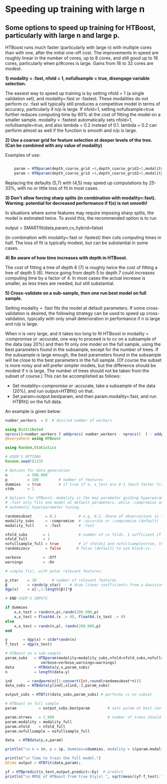 
# Speeding up training with large n

## Some options to speed up training for HTBoost, particularly with large n and large p.

HTBoost runs much faster (particularly with large n) with multiple cores than with one, after the initial one-off cost.
The improvements in speed are roughly linear in the number of cores, up to 8 cores, and still good up to 16 cores,
particularly when p/#cores is large. Gains from 16 to 32 cores are modest. 

**1) modality = :fast, nfold = 1, nofullsample = true, disengage variable selection.** 

The easiest way to speed up training is by setting nfold = 1 (a single validation set), and modality=:fast or :fastest.
These modalities do not perform cv. 
:fast will typically still produces a competitive model in terms of accuracy, particularly if n/p is large.
If nfold=1, setting nofullsample=true further reduces computing time by 60% at the cost of fitting the model
on a smaller sample.
modality = :fastest automatically sets nfold=1, nofullsample=true, and also lambda = 0.2 instead of 0.1.
lambda = 0.2 can perform almost as well if the function is smooth and n/p is large.

**2) Use a coarser grid for feature selection at deeper levels of the tree. (Can be combined with any value of modality)** 

Examples of use: 
```julia

    param = HTBparam(depth_coarse_grid =4,depth_coarse_grid2=5,modality=:fast)
    param = HTBparam(depth_coarse_grid =4,depth_coarse_grid2=5,modality=:compromise)
```
Replacing the defaults (5,7) with (4,5) may speed up computations by 25-33%, with no or little loss of
fit in most cases. 

**3) Don't allow forcing sharp splits (in combination with modality=:fast). Warning: potential for decreased performance if f(x) is not smooth!** 

In situations where some features may require imposing sharp splits, the model is estimated twice.
To avoid this, the recommended option is to run 

output = SMARTfit(data,param,cv_hybrid=false)

(in combination with modality=:fast or :fastest) then cuts computing times in half. The loss of fit
is typically modest, but can be substantial in some cases.

**4) Be aware of how time increases with depth in HTBoost.**

The cost of fitting a tree of depth 6 (7) is roughly twice the cost of fitting a tree of depth 5 (6).
Hence going from depth 5 to depth 7 could increases computing time by a factor of 4. In most cases the actual increase
is smaller, as less trees are needed, but still substantial.

**5) Cross-validate on a sub-sample, then one run best model on full sample.**

Setting modality = :fast fits the model at default parameters. If some cross-validation is desired, 
the following strategy can be used to speed up cross-validation, typically with only small deterioration in performance
if n is large and n/p is large. 

When n is very large, and it takes too long to fit HTBoost in modality = :compromise or :accurate,
one way to proceed is to cv on a subsample of the data (say 20%) and then fit only one model on the full sample, using the 
best parameters found in the subsample, except for the number of trees.
If the subsample is large enough, the best parameters found in the subsample will be close to the best parameters in the full sample.
(Of course the subset is more noisy and will prefer simpler models, but the difference should be modest if n is large. The number of trees
should not be taken from the subset of course.)
This can be accomplished as follows:

- Set modality=:compromise or :accurate, take a subsample of the data (20%), and run output=HTBfit() on that.
- Set param=output.bestparam, and then param.modality=:fast, and run HTBfit() on the full data.
 
An example is given below: 

```julia
number_workers  = 8  # desired number of workers

using Distributed
nprocs()<number_workers ? addprocs( number_workers - nprocs()  ) : addprocs(0)
@everywhere using HTBoost

using Random,Statistics

# USER'S OPTIONS 
Random.seed!(123)

# Options for data generation 
n         = 500_000
p         = 100         # number of features 
dummies   = true        # if true if x, x_test are 0-1 (much faster training).
stde      = 1            

# Options for HTBoost: modality is the key parameter guiding hyperparameter tuning and learning rate.
# :fast only fits one model at default parameters, while :compromise and :accurate perform
# automatic hyperparameter tuning. 

randomsubset      = 0.2          # e.g. 0.2. Share of observations in the first sub-set 
modality_subs     = :compromise  # :accurate or :compromise (default)
modality_full     = :fast        # :fast

nfold_subs       = 1             # number of cv folds. 1 sufficient if the sub-sample is sufficiently large 
nfold_full       = 1         
nofullsample_full = true         # if nfold=1 and nofullsample=true, the model is not re-fitted on the full sample after validation          
randomizecv       = false       # false (default) to use block-cv.

verbose          = :Off
warnings         = :On

# simple f(x), with pstar relevant features.

p_star    = 10       # number of relevant features 
β         = randn(p_star)    # draw linear coefficients from a Gaussian distribution
dgp(x)    = x[:,1:length(β)]*β

# END USER'S INPUTS 

if dummies
    x,x_test = randn(n,p),randn(200_000,p) 
    x,x_test = Float64.(x .> 0), Float64.(x_test .> 0)
else
    x,x_test = randn(n,p), randn(200_000,p)    
end     

y       = dgp(x) + stde*randn(n)
f_test  = dgp(x_test)

# HTBoost on a sub-sample 
param_subs   = HTBparam(modality=modality_subs,nfold=nfold_subs,nofullsample=true,randomizecv=randomizecv,
                verbose=verbose,warnings=warnings)
data         = HTBdata(y,x,param_subs)
n            = length(data.y)

ind       = randperm(n)[1:convert(Int,round(randomsubset*n))]
data_subs = HTBdata(y[ind],x[ind,:],param_subs)

output_subs = HTBfit(data_subs,param_subs) # performs cv on subset

# HTBoost on full sample 
param          = output_subs.bestparam        # sets param at best configuration in subset, then modify where appropriate

param.ntrees   = 2_000                        # number of trees should not be from subsample! Early stopping must be on full sample.
param.modality = modality_full      
param.nfold    = nfold_full
param.nofullsample = nofullsample_full

data  = HTBdata(y,x,param)

println("\n n = $n, p = $p, dummies=$dummies, modality = $(param.modality)")

println("\n Time to train the full model.")
@time output = HTBfit(data,param);

yf = HTBpredict(x_test,output,predict=:Ey)  # predict
println("\n RMSE of HTBoost from true E(y|x) ", sqrt(mean((yf-f_test).^2)) )

```